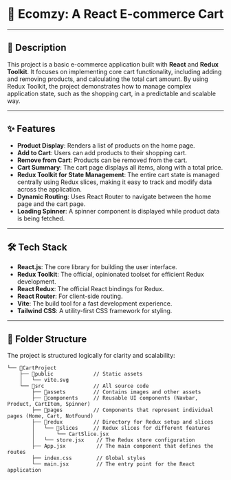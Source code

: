 # 🛒 Ecomzy: A React E-commerce Cart

---

## 📄 **Description**

This project is a basic e-commerce application built with **React** and **Redux Toolkit**. It focuses on implementing core cart functionality, including adding and removing products, and calculating the total cart amount. By using Redux Toolkit, the project demonstrates how to manage complex application state, such as the shopping cart, in a predictable and scalable way.

---

## ✨ **Features**

-   **Product Display**: Renders a list of products on the home page.
-   **Add to Cart**: Users can add products to their shopping cart.
-   **Remove from Cart**: Products can be removed from the cart.
-   **Cart Summary**: The cart page displays all items, along with a total price.
-   **Redux Toolkit for State Management**: The entire cart state is managed centrally using Redux slices, making it easy to track and modify data across the application.
-   **Dynamic Routing**: Uses React Router to navigate between the home page and the cart page.
-   **Loading Spinner**: A spinner component is displayed while product data is being fetched.

---

## 🛠️ **Tech Stack**

-   **React.js**: The core library for building the user interface.
-   **Redux Toolkit**: The official, opinionated toolset for efficient Redux development.
-   **React Redux**: The official React bindings for Redux.
-   **React Router**: For client-side routing.
-   **Vite**: The build tool for a fast development experience.
-   **Tailwind CSS**: A utility-first CSS framework for styling.

---

## 📁 **Folder Structure**

The project is structured logically for clarity and scalability:

```
└── 📁CartProject
	├── 📁public             // Static assets
	│   └── vite.svg
	└── 📁src                // All source code
		├── 📁assets         // Contains images and other assets
		├── 📁components     // Reusable UI components (Navbar, Product, CartItem, Spinner)
		├── 📁pages          // Components that represent individual pages (Home, Cart, NotFound)
		├── 📁redux          // Directory for Redux setup and slices
		│   └── 📁slices     // Redux slices for different features
		│       └── CartSlice.jsx
		│   └── store.jsx    // The Redux store configuration
		├── App.jsx          // The main component that defines the routes
		├── index.css        // Global styles
		└── main.jsx         // The entry point for the React application
```
